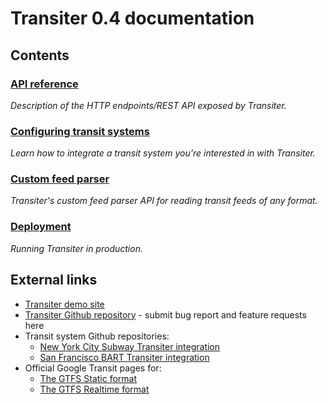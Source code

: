 # Transiter 0.4 documentation

## Contents


### [API reference](api.md)
*Description of the HTTP endpoints/REST API exposed by Transiter.*

### [Configuring transit systems](systems.md)
*Learn how to integrate a transit system you're interested in with Transiter.*

### [Custom feed parser](feedparsers.md)
*Transiter's custom feed parser API for reading transit feeds of any format.*

### [Deployment](deployment.md)
*Running Transiter in production.*

## External links

- [Transiter demo site](https://demo.transiter.io)
- [Transiter Github repository](https://github.com/jamespfennell/transiter) - submit bug report and feature requests here
- Transit system Github repositories:
    - [New York City Subway Transiter integration](https://github.com/jamespfennell/transiter-nycsubway)
    - [San Francisco BART Transiter integration](https://github.com/jamespfennell/transiter-sfbart)
- Official Google Transit pages for:
    - [The GTFS Static format](https://developers.google.com/transit/gtfs)
    - [The GTFS Realtime format](https://developers.google.com/transit/gtfs-realtime)

